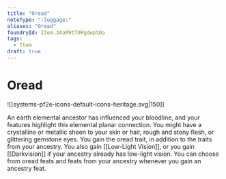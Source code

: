 ```yaml
---
title: "Oread"
noteType: ":luggage:"
aliases: "Oread"
foundryId: Item.3AaM9tT0Rgdwpt0a
tags:
  - Item
draft: true
---
```


# Oread
![[systems-pf2e-icons-default-icons-heritage.svg|150]]

An earth elemental ancestor has influenced your bloodline, and your features highlight this elemental planar connection. You might have a crystalline or metallic sheen to your skin or hair, rough and stony flesh, or glittering gemstone eyes. You gain the oread trait, in addition to the traits from your ancestry. You also gain [[Low-Light Vision]], or you gain [[Darkvision]] if your ancestry already has low-light vision. You can choose from oread feats and feats from your ancestry whenever you gain an ancestry feat.
